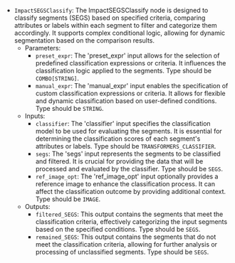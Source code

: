 - `ImpactSEGSClassify`: The ImpactSEGSClassify node is designed to classify segments (SEGS) based on specified criteria, comparing attributes or labels within each segment to filter and categorize them accordingly. It supports complex conditional logic, allowing for dynamic segmentation based on the comparison results.
    - Parameters:
        - `preset_expr`: The 'preset_expr' input allows for the selection of predefined classification expressions or criteria. It influences the classification logic applied to the segments. Type should be `COMBO[STRING]`.
        - `manual_expr`: The 'manual_expr' input enables the specification of custom classification expressions or criteria. It allows for flexible and dynamic classification based on user-defined conditions. Type should be `STRING`.
    - Inputs:
        - `classifier`: The 'classifier' input specifies the classification model to be used for evaluating the segments. It is essential for determining the classification scores of each segment's attributes or labels. Type should be `TRANSFORMERS_CLASSIFIER`.
        - `segs`: The 'segs' input represents the segments to be classified and filtered. It is crucial for providing the data that will be processed and evaluated by the classifier. Type should be `SEGS`.
        - `ref_image_opt`: The 'ref_image_opt' input optionally provides a reference image to enhance the classification process. It can affect the classification outcome by providing additional context. Type should be `IMAGE`.
    - Outputs:
        - `filtered_SEGS`: This output contains the segments that meet the classification criteria, effectively categorizing the input segments based on the specified conditions. Type should be `SEGS`.
        - `remained_SEGS`: This output contains the segments that do not meet the classification criteria, allowing for further analysis or processing of unclassified segments. Type should be `SEGS`.
